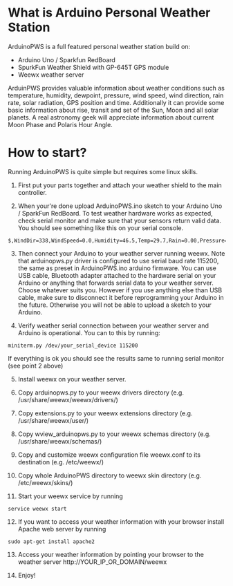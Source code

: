 # What is Arduino Personal Weather Station
ArduinoPWS is a full featured personal weather station build on:
- Arduino Uno / Sparkfun RedBoard
- SpurkFun Weather Shield with GP-645T GPS module
- Weewx weather server

ArduinPWS provides valuable information about weather conditions such as temperature, humidity, dewpoint, pressure, wind speed, wind direction, rain rate, solar radiation, GPS position and time.
Additionally it can provide some basic information about rise, transit and set of the Sun, Moon and all solar planets. A real astronomy geek will appreciate information about current Moon Phase and Polaris Hour Angle.

# How to start?
Running ArduinoPWS is quite simple but requires some linux skills.
1. First put your parts together and attach your weather shield to the main controller.

2. When your're done upload ArduinoPWS.ino sketch to your Arduino Uno / SparkFun RedBoard.
To test weather hardware works as expected, check serial monitor and make sure that your sensors return valid data.
You should see something like this on your serial console.
```
$,WindDir=338,WindSpeed=0.0,Humidity=46.5,Temp=29.7,Rain=0.00,Pressure=1003.94,DewPoint=17.04,Light=1.43,Latitude=0.000000,Longitude=0.000000,Altitude=0.00,Satellites=0,FixDate=00/00/2000,FixTime=00:00:00,Battery=3.94,#
```

3. Then connect your Arduino to your weather server running weewx. Note that arduinopws.py driver is configured to use serial baud rate 115200, the same as preset in ArduinoPWS.ino arduino firmware.
You can use USB cable, Bluetooth adapter attached to the hardware serial on your Arduino or anything that forwards serial data to your weather server.
Choose whatever suits you. However if you use anything else than USB cable, make sure to disconnect it before reprogramming your Arduino in the future.
Otherwise you will not be able to upload a sketch to your Arduino.

4. Verify weather serial connection between your weather server and Arduino is operational. You can to this by running:
```
miniterm.py /dev/your_serial_device 115200
```
If everything is ok you should see the results same to running serial monitor (see point 2 above)

5. Install weewx on your weather server.

6. Copy arduinopws.py to your weewx drivers directory (e.g. /usr/share/weewx/weewx/drivers/)

7. Copy extensions.py to your weewx extensions directory (e.g. /usr/share/weewx/user/)

8. Copy wview_arduinopws.py to your weewx schemas directory (e.g. /usr/share/weewx/schemas/)

9. Copy and customize weewx configuration file weewx.conf to its destination (e.g. /etc/weewx/)

10. Copy whole ArduinoPWS directory to weewx skin directory (e.g. /etc/weewx/skins/)

11. Start your weewx service by running
```
service weewx start
```

12. If you want to access your weather information with your browser install Apache web server by running
```
sudo apt-get install apache2
```

13. Access your weather information by pointing your browser to the weather server http://YOUR_IP_OR_DOMAIN/weewx

14. Enjoy!


